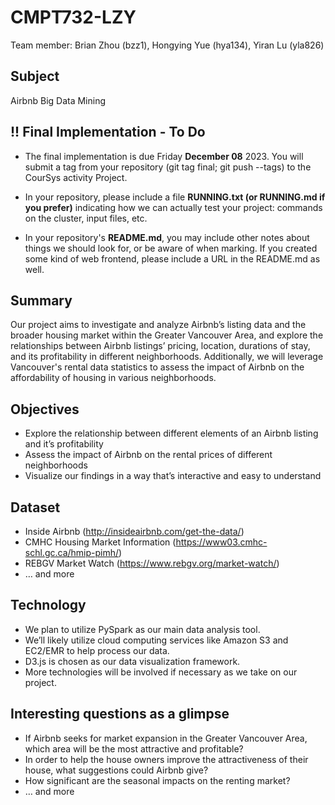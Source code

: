# CMPT732-LZY

Team member: Brian Zhou (bzz1), Hongying Yue (hya134), Yiran Lu (yla826)


## Subject
Airbnb Big Data Mining

## !! Final Implementation - To Do
- The final implementation is due Friday **December 08** 2023. You will submit a tag from your repository (git tag final; git push --tags) to the CourSys activity Project.

- In your repository, please include a file **RUNNING.txt (or RUNNING.md if you prefer)** indicating how we can actually test your project: commands on the cluster, input files, etc.

- In your repository's **README.md**, you may include other notes about things we should look for, or be aware of when marking. If you created some kind of web frontend, please include a URL in the README.md as well.

## Summary
Our project aims to investigate and analyze Airbnb’s listing data and the broader housing market within the Greater Vancouver Area, and explore the relationships between Airbnb listings’ pricing, location, durations of stay, and its profitability in different neighborhoods. Additionally, we will leverage Vancouver's rental data statistics to assess the impact of Airbnb on the affordability of housing in various neighborhoods.

## Objectives
- Explore the relationship between different elements of an Airbnb listing and it’s profitability
- Assess the impact of Airbnb on the rental prices of different neighborhoods
- Visualize our findings in a way that’s interactive and easy to understand

## Dataset
- Inside Airbnb (http://insideairbnb.com/get-the-data/)
- CMHC Housing Market Information (https://www03.cmhc-schl.gc.ca/hmip-pimh/)
- REBGV Market Watch (https://www.rebgv.org/market-watch/)
- … and more

## Technology
- We plan to utilize PySpark as our main data analysis tool.
- We’ll likely utilize cloud computing services like Amazon S3 and EC2/EMR to help process our data. 
- D3.js is chosen as our data visualization framework.
- More technologies will be involved if necessary as we take on our project.


## Interesting questions as a glimpse
- If Airbnb seeks for market expansion in the Greater Vancouver Area, which area will be the most attractive and profitable?
- In order to help the house owners improve the attractiveness of their house, what suggestions could Airbnb give?
- How significant are the seasonal impacts on the renting market?
- … and more
